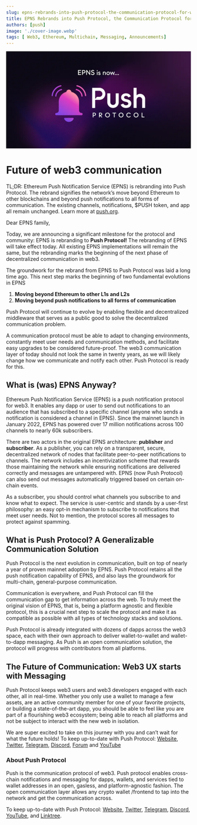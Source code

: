 ```yaml
---
slug: epns-rebrands-into-push-protocol-the-communication-protocol-for-web3
title: EPNS Rebrands into Push Protocol, the Communication Protocol for Web3
authors: [push]
image: './cover-image.webp'
tags: [ Web3, Ethereum, Multichain, Messaging, Announcements]
---
```



![Cover image of EPNS Rebrands into Push Protocol, the Communication Protocol for Web3](./cover-image.webp)

<!--customheaderpoint-->
# Future of web3 communication

TL;DR: Ethereum Push Notification Service (EPNS) is rebranding into Push Protocol. The rebrand signifies the network’s move beyond Ethereum to other blockchains and beyond push notifications to all forms of communication. The existing channels, notifications, $PUSH token, and app all remain unchanged. Learn more at [push.org](http://www.push.org/).

<!--truncate-->

Dear EPNS family,

Today, we are announcing a significant milestone for the protocol and community: EPNS is rebranding to <b>Push Protocol!</b> The rebranding of EPNS will take effect today. All existing EPNS implementations will remain the same, but the rebranding marks the beginning of the next phase of decentralized communication in web3.

The groundwork for the rebrand from EPNS to Push Protocol was laid a long time ago. This next step marks the beginning of two fundamental evolutions in EPNS

1. <b>Moving beyond Ethereum to other L1s and L2s</b>
2. <b>Moving beyond push notifications to all forms of communication</b>

Push Protocol will continue to evolve by enabling flexible and decentralized middleware that serves as a public good to solve the decentralized communication problem.

A communication protocol must be able to adapt to changing environments, constantly meet user needs and communication methods, and facilitate easy upgrades to be considered future-proof. The web3 communication layer of today should not look the same in twenty years, as we will likely change how we communicate and notify each other. Push Protocol is ready for this.

## What is (was) EPNS Anyway?
Ethereum Push Notification Service (EPNS) is a push notification protocol for web3. It enables any dapp or user to send out notifications to an audience that has subscribed to a specific channel (anyone who sends a notification is considered a channel in EPNS). Since the mainnet launch in January 2022, EPNS has powered over 17 million notifications across 100 channels to nearly 60k subscribers.

There are two actors in the original EPNS architecture: <b>publisher</b> and <b>subscriber</b>. As a publisher, you can rely on a transparent, secure, decentralized network of nodes that facilitate peer-to-peer notifications to channels. The network includes an incentivization scheme that rewards those maintaining the network while ensuring notifications are delivered correctly and messages are untampered with. EPNS (now Push Protocol) can also send out messages automatically triggered based on certain on-chain events.

As a subscriber, you should control what channels you subscribe to and know what to expect. The service is user-centric and stands by a user-first philosophy: an easy opt-in mechanism to subscribe to notifications that meet user needs. Not to mention, the protocol scores all messages to protect against spamming.

## What is Push Protocol? A Generalizable Communication Solution
Push Protocol is the next evolution in communication, built on top of nearly a year of proven mainnet adoption by EPNS. Push Protocol retains all the push notification capability of EPNS, and also lays the groundwork for multi-chain, general-purpose communication.

Communication is everywhere, and Push Protocol can fill the communication gap to get information across the web. To truly meet the original vision of EPNS, that is, being a platform agnostic and flexible protocol, this is a crucial next step to scale the protocol and make it as compatible as possible with all types of technology stacks and solutions.

Push Protocol is already integrated with dozens of dapps across the web3 space, each with their own approach to deliver wallet-to-wallet and wallet-to-dapp messaging. As Push is an open communication solution, the protocol will progress with contributors from all platforms.

## The Future of Communication: Web3 UX starts with Messaging
Push Protocol keeps web3 users and web3 developers engaged with each other, all in real-time. Whether you only use a wallet to manage a few assets, are an active community member for one of your favorite projects, or building a state-of-the-art dapp, you should be able to feel like you are part of a flourishing web3 ecosystem; being able to reach all platforms and not be subject to interact with the new web in isolation.

We are super excited to take on this journey with you and can’t wait for what the future holds! To keep up-to-date with Push Protocol: [Website](https://push.org/), [Twitter](https://twitter.com/pushprotocol), [Telegram](https://t.me/epnsproject), [Discord](https://discord.gg/pushprotocol), [Forum](/blog) and [YouTube](https://www.youtube.com/c/EthereumPushNotificationService)

### About Push Protocol

Push is the communication protocol of web3. Push protocol enables cross-chain notifications and messaging for dapps, wallets, and services tied to wallet addresses in an open, gasless, and platform-agnostic fashion. The open communication layer allows any crypto wallet /frontend to tap into the network and get the communication across.

To keep up-to-date with Push Protocol: [Website](https://push.org/), [Twitter](https://twitter.com/pushprotocol), [Telegram](https://t.me/epnsproject), [Discord](https://discord.gg/pushprotocol), [YouTube](https://www.youtube.com/c/EthereumPushNotificationService), and [Linktree](https://linktr.ee/pushprotocol).
